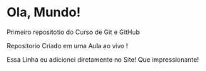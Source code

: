 # Ola, Mundo!
Primeiro repositotio do Curso de Git e GitHub

Repositorio Criado em uma Aula ao vivo !

Essa Linha eu adicionei diretamente no Site! Que impressionante!
